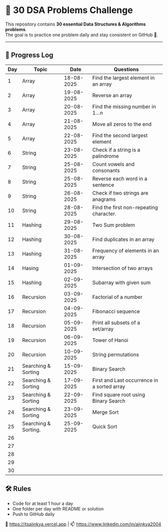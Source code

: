 # 📘 30 DSA Problems Challenge

This repository contains **30 essential Data Structures & Algorithms problems**.  
The goal is to practice one problem daily and stay consistent on GitHub 🚀.

---

## 📅 Progress Log

| Day | Topic                      | Date        | Questions                                                       |
|-----|----------------------------|------------ |-----------------------------------------------------------------|
|  1  | Array                      | 18-08-2025  | Find the largest element in an array                            |
|  2  | Array                      | 19-08-2025  | Reverse an array                                                |
|  3  | Array                      | 20-08-2025  | Find the missing number in 1…n                                  |
|  4  | Array                      | 21-08-2025  | Move all zeros to the end                                       |
|  5  | Array                      | 22-08-2025  | Find the second largest element                                 |
|  6  | String                     | 23-08-2025  | Check if a string is a palindrome                               |
|  7  | String                     | 25-08-2025  | Count vowels and consonants                                     |
|  8  | String                     | 25-08-2025  | Reverse each word in a sentence                                 |
|  9  | String                     | 26-08-2025  | Check if two strings are anagrams                               |
| 10  | String                     | 28-08-2025  | Find the first non-repeating character.                         |
| 11  | Hashing                    | 29-08-2025  | Two Sum problem                                                 |
| 12  | Hashing                    | 30-08-2025  | Find duplicates in an array                                     |
| 13  | Hashing                    | 31-08-2025  | Frequency of elements in an array                               |
| 14  | Hasing                     | 01-09-2025  | Intersection of two arrays                                      |
| 15  | Hashing                    | 02-09-2025  | Subarray with given sum                                         |
| 16  | Recursion                  | 03-09-2025  | Factorial of a number                                           |
| 17  | Recursion                  | 04-09-2025  | Fibonacci sequence                                              |
| 18  | Recursion                  | 05-09-2025  | Print all subsets of a set/array                                |
| 19  | Recursion                  | 06-09-2025  | Tower of Hanoi                                                  |
| 20  | Recursion                  | 10-09-2025  | String permutations                                             |
| 21  | Searching & Sorting        | 15-09-2025  | Binary Search                                                   |
| 22  | Searching & Sorting        | 17-09-2025  | First and Last occurrence in a sorted array                     |
| 23  | Searching & Sorting        | 22-09-2025  | Find square root using Binary Search                            |
| 24  | Searching & Sorting        | 23-09-2025  | Merge Sort                                                      |
| 25  | Searching & Sorting.       | 25-09-2025  | Quick Sort                                                      |
| 26  |                            |             |                                                                 |
| 27  |                            |             |                                                                 |
| 28  |                            |             |                                                                 |
| 29  |                            |             |                                                                 |
| 30  |                            |             |                                                                 |




## 🛠️ Rules

- Code for at least 1 hour a day
- One folder per day with README or solution
- Push to GitHub daily



🔗 https://itsajinkya.vercel.app | 📫 https://www.linkedin.com/in/ajinkya2004








